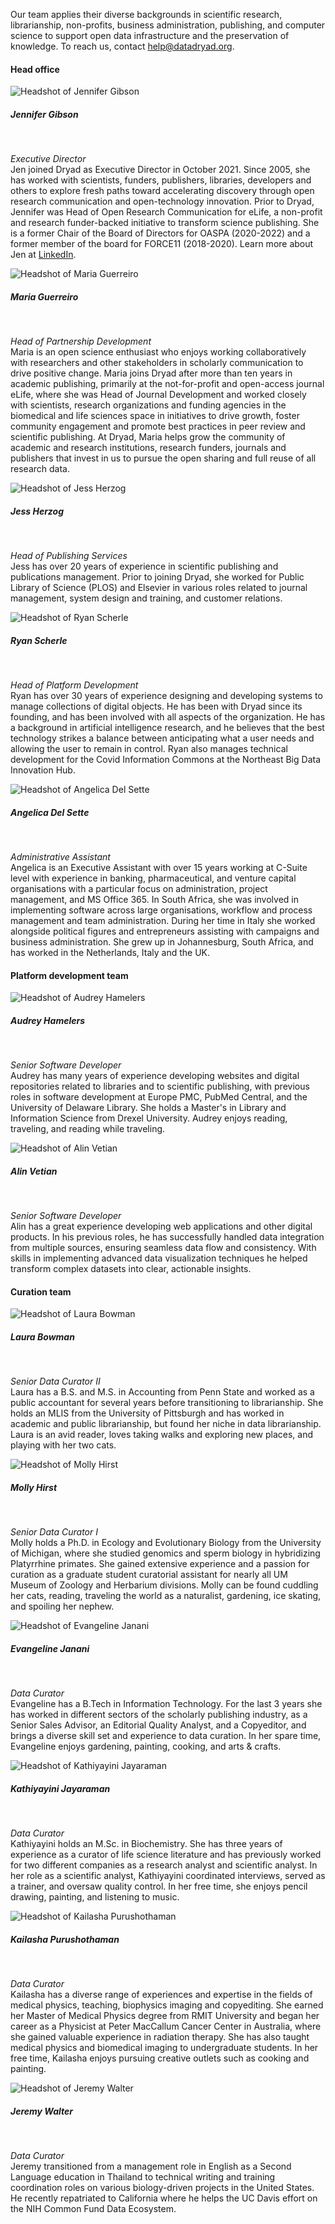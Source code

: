 <p>Our team applies their diverse backgrounds in scientific research, librarianship, non-profits, business administration, publishing, and computer science to support open data infrastructure and the preservation of knowledge. To reach us, contact <a href=mailto:help@datadryad.org>help@datadryad.org</a>.</p>

<h4>Head office</h4>
<div class="about-bios">
<div class="bio">
  <img src="/images/jgibson.jpeg" alt="Headshot of Jennifer Gibson">
  <h5>Jennifer Gibson</h5><br/>
  <p><em>Executive Director</em><br/>
  Jen joined Dryad as Executive Director in October 2021. Since 2005, she has
  worked with scientists, funders, publishers, libraries, developers and others
  to explore fresh paths toward accelerating discovery through open research
  communication and open-technology innovation. Prior to Dryad, Jennifer was
  Head of Open Research Communication for eLife, a non-profit and research
  funder-backed initiative to transform science publishing. She is a former Chair of the
  Board of Directors for OASPA (2020-2022) and a former member of the board for
  FORCE11 (2018-2020). Learn more about Jen at
  <a href="https://www.linkedin.com/in/jmclenna/" target="_blank">LinkedIn</a>.
  </p>
</div>
<div class="bio">
  <img src="/images/maria.jpg" alt="Headshot of Maria Guerreiro">
  <h5>Maria Guerreiro</h5><br/>
  <p><em>Head of Partnership Development</em><br/>
  Maria is an open science enthusiast who enjoys working collaboratively with researchers and other stakeholders in scholarly communication to drive positive change. Maria joins Dryad after more than ten years in academic publishing, primarily at the not-for-profit and open-access journal eLife, where she was Head of Journal Development and worked closely with scientists, research organizations and funding agencies in the biomedical and life sciences space in initiatives to drive growth, foster community engagement and promote best practices in peer review and scientific publishing. At Dryad, Maria helps grow the community of academic and research institutions, research funders, journals and publishers that invest in us to pursue the open sharing and full reuse of all research data.
  </p>
</div>
<div class="bio">
  <img src="/images/JHerzog.jpg" alt="Headshot of Jess Herzog">
  <h5>Jess Herzog</h5><br/>
  <p><em>Head of Publishing Services</em><br/>
  Jess has over 20 years of experience in scientific publishing and publications management. Prior to joining Dryad, she worked for Public Library of Science (PLOS) and Elsevier in various roles related to journal management, system design and training, and customer relations.</p>
</div>
<div class="bio">
  <img src="/images/rscherle.jpg" alt="Headshot of Ryan Scherle">
  <h5>Ryan Scherle</h5><br/>
  <p><em>Head of Platform Development</em><br/>
  Ryan has over 30 years of experience designing and developing systems to manage collections of digital objects. He has been with Dryad since its founding, and has been involved with all aspects of the organization. He has a background in artificial intelligence research, and he believes that the best technology strikes a balance between anticipating what a user needs and allowing the user to remain in control. Ryan also manages technical development for the Covid Information Commons at the Northeast Big Data Innovation Hub. 
</p>
</div>
<div class="bio">
  <img src="/images/angelica.jpg" alt="Headshot of Angelica Del Sette">
  <h5>Angelica Del Sette</h5><br/>
  <p><em>Administrative Assistant</em><br/>
  Angelica is an Executive Assistant with over 15 years working at C-Suite level with experience in banking, pharmaceutical, and venture capital organisations with a particular focus on administration, project management, and MS Office 365. In South Africa, she was involved in implementing software across large organisations, workflow and process management and team administration. During her time in Italy she worked alongside political figures and entrepreneurs assisting with campaigns and business administration. She grew up in Johannesburg, South Africa, and has worked in the Netherlands, Italy and the UK.</p>
</div>
</div>

#### Platform development team

<div class="about-bios">
   <div class="bio">
     <img src="/images/audrey.jpg" alt="Headshot of Audrey Hamelers">
     <h5>Audrey Hamelers</h5><br/>
     <p><em>Senior Software Developer</em><br/>
     Audrey has many years of experience developing websites and digital repositories related to libraries and to scientific publishing, with previous roles in software development at Europe PMC, PubMed Central, and the University of Delaware Library. She holds a Master's in Library and Information Science from Drexel University. Audrey enjoys reading, traveling, and reading while traveling.
     </p>
   </div>
   <div class="bio">
     <img src="/images/alin.jpeg" alt="Headshot of Alin Vetian">
     <h5>Alin Vetian</h5><br/>
     <p><em>Senior Software Developer</em><br/>
     Alin has a great experience developing web applications and other digital products. In his previous roles, he has successfully handled data integration from multiple sources, ensuring seamless data flow and consistency. With skills in implementing advanced data visualization techniques he helped transform complex datasets into clear, actionable insights.
     </p>
   </div>
</div>

#### Curation team

<div class="about-bios">
<div class="bio">
  <img src="/images/laura.jpg" alt="Headshot of Laura Bowman">
  <h5>Laura Bowman</h5><br/>
  <p><em>Senior Data Curator II</em><br/>
  Laura has a B.S. and M.S. in Accounting from Penn State and worked as a public accountant for several years before transitioning to librarianship. She holds an MLIS from the University of Pittsburgh and has worked in academic and public librarianship, but found her niche in data librarianship. Laura is an avid reader, loves taking walks and exploring new places, and playing with her two cats.
  </p>
</div>
<div class="bio">
  <img src="/images/mollyhirst.jpg" alt="Headshot of Molly Hirst">
  <h5>Molly Hirst</h5><br/>
  <p><em>Senior Data Curator I</em><br/>
  Molly holds a Ph.D. in Ecology and Evolutionary Biology from the University of Michigan, where she studied genomics and sperm biology in hybridizing Platyrrhine primates. She gained extensive experience and a passion for curation as a graduate student curatorial assistant for nearly all UM Museum of Zoology and Herbarium divisions. Molly can be found cuddling her cats, reading, traveling the world as a naturalist, gardening, ice skating, and spoiling her nephew.
  </p>
</div>
<div class="bio">
  <img src="/images/evangeline.jpg" alt="Headshot of Evangeline Janani">
  <h5>Evangeline Janani</h5><br/>
  <p><em>Data Curator</em><br/>
  Evangeline has a B.Tech in Information Technology. For the last 3 years she has worked in different sectors of the scholarly publishing industry, as a Senior Sales Advisor, an Editorial Quality Analyst, and a Copyeditor, and brings a diverse skill set and experience to data curation. In her spare time, Evangeline enjoys gardening, painting, cooking, and arts & crafts.</p>
</div>
<div class="bio">
  <img src="/images/kathiyayini.jpg" alt="Headshot of Kathiyayini Jayaraman">
  <h5>Kathiyayini Jayaraman</h5><br/>
  <p><em>Data Curator</em><br/>Kathiyayini holds an M.Sc. in Biochemistry. She has three years of experience as a curator of life science literature and has previously worked for two different companies as a research analyst and scientific analyst. In her role as a scientific analyst, Kathiyayini coordinated interviews, served as a trainer, and oversaw quality control. In her free time, she enjoys pencil drawing, painting, and listening to music.</p>
</div>
<div class="bio">
  <img src="/images/kailasha.jpg" alt="Headshot of Kailasha Purushothaman">
  <h5>Kailasha Purushothaman</h5><br/>
  <p><em>Data Curator</em><br/>
  Kailasha has a diverse range of experiences and expertise in the fields of medical physics, teaching, biophysics imaging and copyediting. She earned her Master of Medical Physics degree from RMIT University and began her career as a Physicist at Peter MacCallum Cancer Center in Australia, where she gained valuable experience in radiation therapy. She has also taught medical physics and biomedical imaging to undergraduate students. In her free time, Kailasha enjoys pursuing creative outlets such as cooking and painting.</p>
</div>
<div class="bio">
  <img src="/images/jwalter.png" alt="Headshot of Jeremy Walter">
  <h5>Jeremy Walter</h5><br/>
  <p><em>Data Curator</em><br/>
  Jeremy transitioned from a management role in English as a Second Language
  education in Thailand to technical writing and training coordination roles on
  various biology-driven projects in the United States. He recently repatriated
  to California where he helps the UC Davis effort on the NIH Common Fund Data
  Ecosystem.</p>
</div>
</div>
